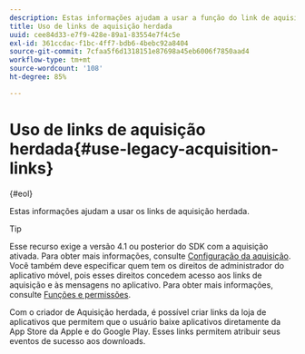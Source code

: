 ```yaml
---
description: Estas informações ajudam a usar a função do link de aquisição herdada.
title: Uso de links de aquisição herdada
uuid: cee84d33-e7f9-428e-89a1-83554e7f4c5e
exl-id: 361ccdac-f1bc-4ff7-bdb6-4bebc92a8404
source-git-commit: 7cfaa5f6d1318151e87698a45eb6006f7850aad4
workflow-type: tm+mt
source-wordcount: '108'
ht-degree: 85%

---
```


# Uso de links de aquisição herdada{#use-legacy-acquisition-links}

{#eol}

Estas informações ajudam a usar os links de aquisição herdada.

>[!TIP]
>
>Esse recurso exige a versão 4.1 ou posterior do SDK com a aquisição ativada. Para obter mais informações, consulte [Configuração da aquisição](/help/using/acquisition-main/t-enable-acquisition.md). Você também deve especificar quem tem os direitos de administrador do aplicativo móvel, pois esses direitos concedem acesso aos links de aquisição e às mensagens no aplicativo. Para obter mais informações, consulte [Funções e permissões](/help/using/gs/c-mob-roles-and-permissions.md).

Com o criador de Aquisição herdada, é possível criar links da loja de aplicativos que permitem que o usuário baixe aplicativos diretamente da App Store da Apple e do Google Play. Esses links permitem atribuir seus eventos de sucesso aos downloads.

